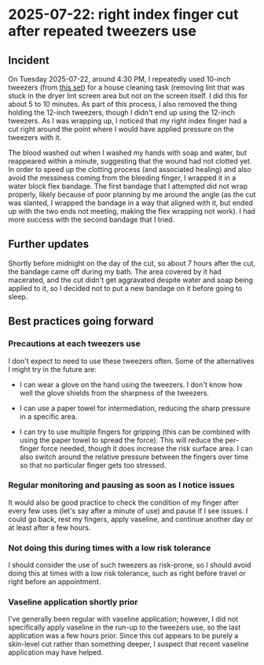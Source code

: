 # 2025-07-22: right index finger cut after repeated tweezers use

## Incident

On Tuesday 2025-07-22, around 4:30 PM, I repeatedly used 10-inch
tweezers (from [this
set](https://www.amazon.com/dp/B08PV6F4MR?ref=ppx_yo2ov_dt_b_fed_asin_title))
for a house cleaning task (removing lint that was stuck in the dryer
lint screen area but not on the screen itself. I did this for about 5
to 10 minutes. As part of this process, I also removed the thing
holding the 12-inch tweezers, though I didn't end up using the 12-inch
tweezers. As I was wrapping up, I noticed that my right index finger
had a cut right around the point where I would have applied pressure
on the tweezers with it.

The blood washed out when I washed my hands with soap and water, but
reappeared within a minute, suggesting that the wound had not clotted
yet. In order to speed up the clotting process (and associated
healing) and also avoid the messiness coming from the bleeding finger,
I wrapped it in a water block flex bandage. The first bandage that I
attempted did not wrap properly, likely because of poor planning by me
around the angle (as the cut was slanted, I wrapped the bandage in a
way that aligned with it, but ended up with the two ends not meeting,
making the flex wrapping not work). I had more success with the second
bandage that I tried.

## Further updates

Shortly before midnight on the day of the cut, so about 7 hours after the cut, the bandage came off during my bath. The area covered by it had macerated, and the cut didn't get aggravated despite water and soap being applied to it, so I decided not to put a new bandage on it before going to sleep.

## Best practices going forward

### Precautions at each tweezers use

I don't expect to need to use these tweezers often. Some of the
alternatives I might try in the future are:

* I can wear a glove on the hand using the tweezers. I don't know how
  well the glove shields from the sharpness of the tweezers.

* I can use a paper towel for intermediation, reducing the sharp
  pressure in a specific area.

* I can try to use multiple fingers for gripping (this can be combined
  with using the paper towel to spread the force). This will reduce
  the per-finger force needed, though it does increase the risk
  surface area. I can also switch around the relative pressure between
  the fingers over time so that no particular finger gets too
  stressed.

### Regular monitoring and pausing as soon as I notice issues

It would also be good practice to check the condition of my finger
after every few uses (let's say after a minute of use) and pause if I
see issues. I could go back, rest my fingers, apply vaseline, and
continue another day or at least after a few hours.

### Not doing this during times with a low risk tolerance

I should consider the use of such tweezers as risk-prone, so I should
avoid doing this at times with a low risk tolerance, such as right
before travel or right before an appointment.

### Vaseline application shortly prior

I've generally been regular with vaseline application; however, I did
not specifically apply vaseline in the run-up to the tweezers use, so
the last application was a few hours prior. Since this cut appears to
be purely a skin-level cut rather than something deeper, I suspect
that recent vaseline application may have helped.
